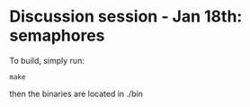 # Discussion session - Jan 18th: semaphores


To build, simply run:
```
make
```

then the binaries are located in ./bin
